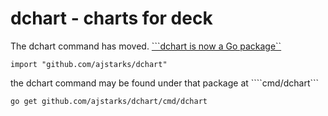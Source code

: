 # dchart - charts for deck

The dchart command has moved. [```dchart is now a Go package``](https://github.com/ajstarks/dchart)

	import "github.com/ajstarks/dchart"

the dchart command may be found under that package at ````cmd/dchart```

	go get github.com/ajstarks/dchart/cmd/dchart

	
